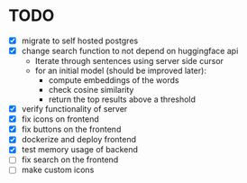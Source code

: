 # TODO

- [x] migrate to self hosted postgres
- [x] change search function to not depend on huggingface api
  - Iterate through sentences using server side cursor
  - for an initial model (should be improved later):
    - compute embeddings of the words
    - check cosine similarity
    - return the top results above a threshold
- [x] verify functionality of server
- [x] fix icons on frontend
- [x] fix buttons on the frontend
- [x] dockerize and deploy frontend
- [x] test memory usage of backend
- [ ] fix search on the frontend
- [ ] make custom icons
